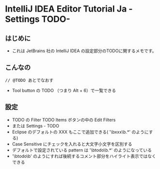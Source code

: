 # IntelliJ IDEA Editor Tutorial Ja - Settings TODO-

## はじめに

* これは JetBrains 社の IntelliJ IDEA の設定部分のTODOに関するメモです。

## こんなの

<pre>
// @TODO あとでなおす
</pre>

* Tool button の TODO （つまり Alt + 6）で一覧できる

## 設定

* TODO の Filter TODO Items ボタンの中の Edit Filters
* または Settings - TODO
* Eclipse のデフォルトの XXX もここで追加できる( '\bxxx\b.*' のようにする)
* Case Sensitive にチェックを入れると大文字小文字を区別する
* デフォルトで設定されている pattern は '\btodo\b.*' のようになっている
* '\btodo\b' のようにすれば後続するコメント部分をハイライト表示ではなくできる
